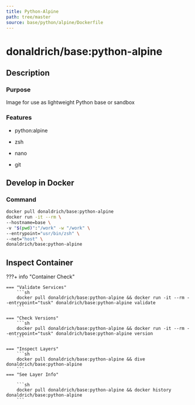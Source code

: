 ```yaml
---
title: Python-Alpine
path: tree/master
source: base/python/alpine/Dockerfile
---
```


# donaldrich/base:python-alpine

## Description

### Purpose

Image for use as lightweight Python base or sandbox

### Features

* python:alpine

* zsh

* nano

* git

## Develop in Docker

### Command

```sh
docker pull donaldrich/base:python-alpine
docker run -it --rm \
--hostname=base \
-v "$(pwd)":"/work" -w "/work" \
--entrypoint="usr/bin/zsh" \
--net="host" \
donaldrich/base:python-alpine
```

## Inspect Container

???+ info "Container Check"

    === "Validate Services"
        ```sh
        docker pull donaldrich/base:python-alpine && docker run -it --rm --entrypoint="tusk" donaldrich/base:python-alpine validate
        ```

    === "Check Versions"
        ```sh
        docker pull donaldrich/base:python-alpine && docker run -it --rm --entrypoint="tusk" donaldrich/base:python-alpine version
        ```

    === "Inspect Layers"
        ```sh
        docker pull donaldrich/base:python-alpine && dive donaldrich/base:python-alpine
        ```
    === "See Layer Info"

        ```sh
        docker pull donaldrich/base:python-alpine && docker history donaldrich/base:python-alpine
        ```
